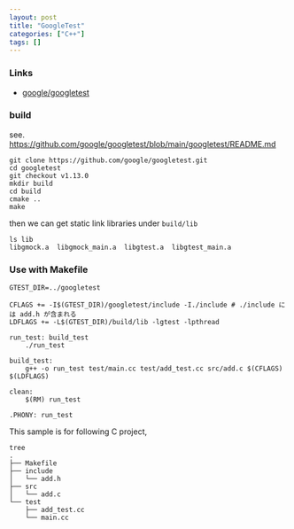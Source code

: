 ```yaml
---
layout: post
title: "GoogleTest"
categories: ["C++"]
tags: []
---
```


### Links

- [google/googletest](https://github.com/google/googletest)

### build

see. https://github.com/google/googletest/blob/main/googletest/README.md

```
git clone https://github.com/google/googletest.git
cd googletest
git checkout v1.13.0
mkdir build
cd build
cmake ..
make
```

then we can get static link libraries under `build/lib`

```
ls lib
libgmock.a  libgmock_main.a  libgtest.a  libgtest_main.a
```

### Use with Makefile

```
GTEST_DIR=../googletest

CFLAGS += -I$(GTEST_DIR)/googletest/include -I./include # ./include には add.h が含まれる
LDFLAGS += -L$(GTEST_DIR)/build/lib -lgtest -lpthread

run_test: build_test
	./run_test

build_test:
	g++ -o run_test test/main.cc test/add_test.cc src/add.c $(CFLAGS) $(LDFLAGS)

clean:
	$(RM) run_test

.PHONY: run_test
```

This sample is for following C project,

```
tree
.
├── Makefile
├── include
│   └── add.h
├── src
│   └── add.c
└── test
    ├── add_test.cc
    └── main.cc
```
